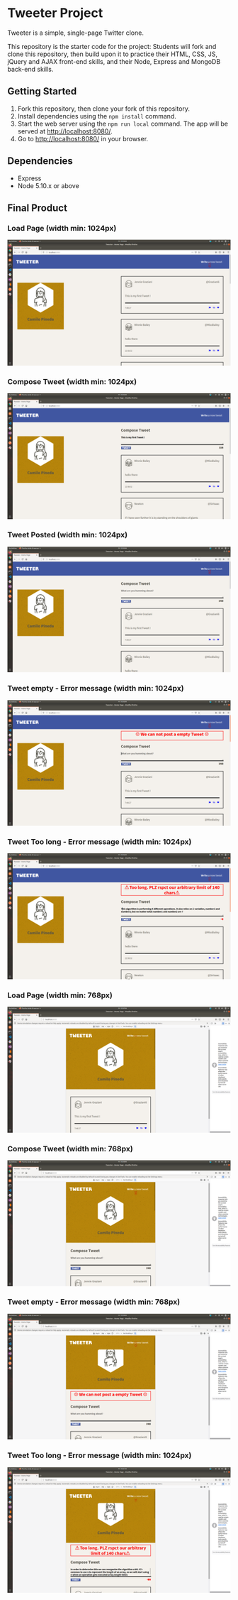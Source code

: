 # Tweeter Project

Tweeter is a simple, single-page Twitter clone.

This repository is the starter code for the project: Students will fork and clone this repository, then build upon it to practice their HTML, CSS, JS, jQuery and AJAX front-end skills, and their Node, Express and MongoDB back-end skills.

## Getting Started

1. Fork this repository, then clone your fork of this repository.
2. Install dependencies using the `npm install` command.
3. Start the web server using the `npm run local` command. The app will be served at <http://localhost:8080/>.
4. Go to <http://localhost:8080/> in your browser.

## Dependencies

- Express
- Node 5.10.x or above

## Final Product

### Load Page (width min: 1024px)
!["Load-1024px"](./public/Docs/LoadPage-1024px.png)

### Compose Tweet (width min: 1024px)
!["Load-1024px"](./public/Docs/ComposeNewTweet.png)

### Tweet Posted (width min: 1024px)
!["Load-1024px"](./public/Docs/TweetPosted.png)

### Tweet empty - Error message (width min: 1024px)
!["Load-1024px"](./public/Docs/EmptyTweet.png)

### Tweet Too long - Error message (width min: 1024px)
!["Load-1024px"](./public/Docs/TooLongTweet.png)

### Load Page (width min: 768px)
!["Load-1024px"](./public/Docs/LoadPage-768px.png)

### Compose Tweet (width min: 768px)
!["Load-1024px"](./public/Docs/ComposeTweet-768px.png)

### Tweet empty - Error message (width min: 768px)
!["Load-1024px"](./public/Docs/EmptyTweet-768px.png)

### Tweet Too long - Error message (width min: 1024px)
!["Load-1024px"](./public/Docs/TooLongTweet-768px.png)